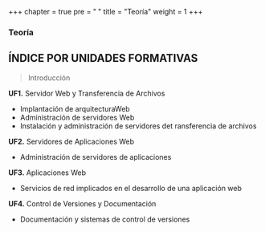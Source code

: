 +++
chapter = true
pre = "<b> </b>"
title = "Teoría"
weight = 1
+++

### Teoría

## ÍNDICE POR UNIDADES FORMATIVAS

> Introducción
>
**UF1.** Servidor Web y Transferencia de Archivos
+ Implantación de arquitecturaWeb
+ Administración de servidores Web
+ Instalación y administración de servidores det ransferencia de archivos

**UF2.** Servidores de Aplicaciones Web
+ Administración de servidores de aplicaciones

**UF3.** Aplicaciones Web
+ Servicios de red implicados en el desarrollo de una aplicación web

**UF4.** Control de Versiones y Documentación
+ Documentación y sistemas de control de versiones